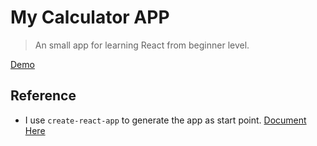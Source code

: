 # My Calculator APP

> An small app for learning React from beginner level.

[Demo](https://my-calculator-2020.herokuapp.com/)

## Reference

* I use `create-react-app` to generate the app as start point. [Document Here](./docs/create-react-app.md)